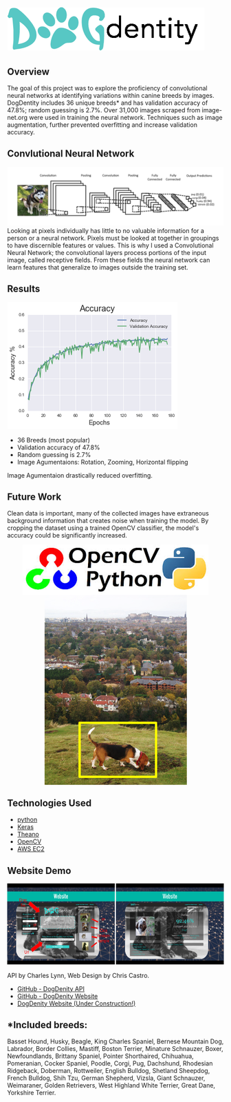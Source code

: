 # ![graph1](doc/logo.png)

## Overview
The goal of this project was to explore the proficiency of convolutional neural networks at identifying variations within canine breeds by images. DogDentity includes 36 unique breeds* and has validation accuracy of 47.8%; random guessing is 2.7%. Over 31,000 images scraped from image-net.org were used in training the neural network. Techniques such as image augmentation, further prevented overfitting and increase validation accuracy.

## Convlutional Neural Network
![CNN](doc/CNN2.png)
Looking at pixels individually has little to no valuable information for a person or a neural network. Pixels must be looked at together in groupings to have discernible features or values. This is why I used a Convolutional Neural Network; the convolutional layers process portions of the input image, called receptive fields. From these fields the neural network can learn features that generalize to images outside the training set. 

## Results
![CNN](doc/graph1.png)
- 36 Breeds (most popular)
- Validation accuracy of 47.8%
- Random guessing is 2.7%
- Image Agumentaions: Rotation, Zooming, Horizontal flipping

Image Agumentaion drastically reduced overfitting.

## Future Work
Clean data is important, many of the collected images have extraneous background information that creates noise when training the model. By cropping the dataset using a trained OpenCV classifier, the model's accuracy could be significantly increased.
<p align="center">
  <img align="middle" src="doc/opencv-python.jpg" alt="opencv-python">
  <img align="middle" src="doc/crop.png" alt="cv2crop">
</p>


## Technologies Used
- [python](https://www.python.org/)
- [Keras](http://keras.io/)
- [Theano](http://deeplearning.net/software/theano/)
- [OpenCV](http://opencv.org/)
- [AWS EC2](https://aws.amazon.com/)


## Website Demo 
![website](doc/website3.png)

 API by Charles Lynn, Web Design by Chris Castro.

- [GitHub - DogDenity API](https://github.com/CharlesLynn/DogDenity_API)
- [GitHub - DogDenity Website](https://github.com/quadsurf/dogdentity)
- [DogDenity Website (Under Construction!)](http://54.205.134.57:5000/static/dogdentity/public/index.html)

## *Included breeds:
Basset Hound, Husky, Beagle, King Charles Spaniel, Bernese Mountain Dog, Labrador, Border Collies, Mastiff, Boston Terrier, Minature Schnauzer, Boxer, Newfoundlands, Brittany Spaniel, Pointer Shorthaired, Chihuahua, Pomeranian, Cocker Spaniel, Poodle, Corgi, Pug, Dachshund, Rhodesian Ridgeback, Doberman, Rottweiler, English Bulldog, Shetland Sheepdog, French Bulldog, Shih Tzu, German Shepherd, Vizsla, Giant Schnauzer, Weimaraner, Golden Retrievers, West Highland White Terrier, Great Dane, Yorkshire Terrier.
